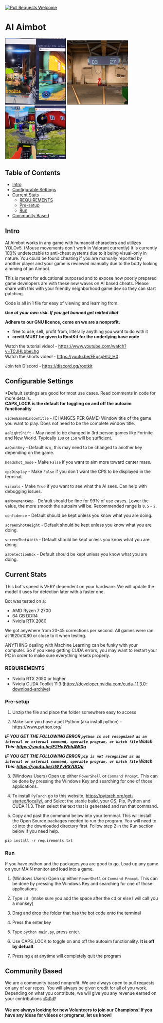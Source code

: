 [![Pull Requests Welcome](https://img.shields.io/badge/PRs-welcome-brightgreen.svg?style=flat)](http://makeapullrequest.com)
# AI Aimbot

<p float="left">
    <img src="imgs/halo.PNG" width="200" />
    <img src="imgs/valorant.PNG" width="200" /> 
    <img src="imgs/csgo.PNG" width="200" />
</p>

## Table of Contents
  - [Intro](#intro)
  - [Configurable Settings](#configurable-settings)
  - [Current Stats](#current-stats)
    - [REQUIREMENTS](#requirements)
    - [Pre-setup](#pre-setup)
    - [Run](#run)
  - [Community Based](#community-based)

## Intro
AI Aimbot works in any game with humanoid characters and utilizes YOLOv5. (Mouse movements don't work in Valorant currently) It is currently 100% undetectable to anti-cheat systems due to it being visual-only in nature. You could be found cheating if you are manually reported by another player and your game is reviewed manually due to the botty looking aimming of an Aimbot.

This is meant for educational purposed and to expose how poorly prepared game developers are with these new waves on AI based cheats. Please share with this with your friendly neighborhood game dev so they can start patching.

Code is all in 1 file for easy of viewing and learning from.

***Use at your own risk. If you get banned get rekted idiot***

**Adhere to our GNU licence, come on we are a nonprofit.**<br />
- free to use, sell, profit from, litterally anything you want to do with it
- **credit MUST be given to RootKit for the underlying base code**

Watch the tutorial video! - https://www.youtube.com/watch?v=TCJHLbbeLhg<br />
Watch the shorts video! - https://youtu.be/EEgspHlU_H0

Join teh Discord - https://discord.gg/rootkit

## Configurable Settings
*Default settings are good for most use cases. Read comments in code for more details.<br>
**CAPS_LOCK is the default for toggling on and off the autoaim functionality**

`videoGameWindowTitle` - (CHANGES PER GAME) Window title of the game you want to play. Does not need to be the complete window title.

`aaRightShift` - May need to be changed in 3rd person games like Fortnite and New World. Typically `100` or `150` will be sufficient.

`aaQuitKey` - Default is `q`, this may need to be changed to another key depending on the game.

`headshot_mode` - Make `False` if you want to aim more toward center mass.

`cpsDisplay` - Make `False` if you don't want the CPS to be displayed in the terminal.

`visuals` - Make `True` if you want to see what the AI sees. Can help with debugging issues.

`aaMovementAmp` - Default should be fine for 99% of use cases. Lower the value, the more smooth the autoaim will be. Recommended range is `0.5` - `2`.

`confidence` - Default should be kept unless you know what you are doing.

`screenShotHeight` - Default should be kept unless you know what you are doing.

`screenShotWidth` - Default should be kept unless you know what you are doing.

`aaDetectionBox` - Default should be kept unless you know what you are doing.

## Current Stats
This bot's speed is VERY dependent on your hardware. We will update the model it uses for detection later with a faster one.

Bot was tested on a:
- AMD Ryzen 7 2700
- 64 GB DDR4
- Nvidia RTX 2080

We got anywhere from 20-45 corrections per second. All games were ran at 1920x1080 or close to it when testing.

ANYTHING dealing with Machine Learning can be funky with your computer. So if you keep getting CUDA errors, you may want to restart your PC in order to make sure everything resets properly.

### REQUIREMENTS
- Nvidia RTX 2050 or higher
- Nvidia CUDA Toolkit 11.3 (https://developer.nvidia.com/cuda-11.3.0-download-archive)

### Pre-setup
1. Unzip the file and place the folder somewhere easy to access

2. Make sure you have a pet Python (aka install python) - https://www.python.org/

***IF YOU GET THE FOLLOWING ERROR `python is not recognized as an internal or external command, operable program, or batch file` Watch This: https://youtu.be/E2HvWhhAW0g***

***IF YOU GET THE FOLLOWING ERROR `pip is not recognized as an internal or external command, operable program, or batch file` Watch This: https://youtu.be/zWYvRS7DtOg***

3. (Windows Users) Open up either `PowerShell` or `Command Prompt`. This can be done by pressing the Windows Key and searching for one of those applications.

4. To install `PyTorch` go to this website, https://pytorch.org/get-started/locally/, and Select the stable build, your OS, Pip, Python and CUDA 11.3. Then select the text that is generated and run that command.

5. Copy and past the command below into your terminal. This will install the Open Source packages needed to run the program. You will need to `cd` into the downloaded directory first. Follow step 2 in the Run section below if you need help.

```
pip install -r requirements.txt
```

### Run
If you have python and the packages you are good to go. Load up any game on your MAIN monitor and load into a game.

1. (Windows Users) Open up either `PowerShell` or `Command Prompt`. This can be done by pressing the Windows Key and searching for one of those applications.

2. Type `cd ` (make sure you add the space after the cd or else I will call you a monkey)

3. Drag and drop the folder that has the bot code onto the terminal

4. Press the enter key

5. Type `python main.py`, press enter.

6. Use CAPS_LOCK to toggle on and off the autoaim functionality. **It is off by defualt**

7. Pressing `q` at anytime will completely quit the program

## Community Based
We are a community based nonprofit. We are always open to pull requests on any of our repos. You will always be given credit for all of you work. Depending on what you contribute, we will give you any revenue earned on your contributions 💰💰💰!

**We are always looking for new Volunteers to join our Champions!
If you have any ideas for videos or programs, let us know!**
